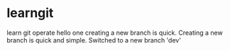 # learngit
learn git operate
hello one
creating a new branch is quick.
Creating a new branch is quick and simple.
Switched to a new branch 'dev'
